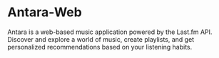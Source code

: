 # Antara-Web
Antara is a web-based music application powered by the Last.fm API. Discover and explore a world of music, create playlists, and get personalized recommendations based on your listening habits.
